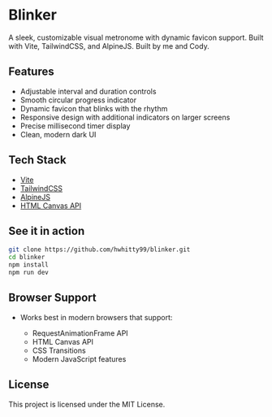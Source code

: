 # Blinker

A sleek, customizable visual metronome with dynamic favicon support. Built with Vite, TailwindCSS, and AlpineJS. Built by me and Cody.

## Features

- Adjustable interval and duration controls
- Smooth circular progress indicator
- Dynamic favicon that blinks with the rhythm
- Responsive design with additional indicators on larger screens
- Precise millisecond timer display
- Clean, modern dark UI

## Tech Stack

- [Vite](https://vitejs.dev/)
- [TailwindCSS](https://tailwindcss.com/)
- [AlpineJS](https://alpinejs.dev/)
- [HTML Canvas API](https://developer.mozilla.org/en-US/docs/Web/API/Canvas_API)

## See it in action

```bash
git clone https://github.com/hwhitty99/blinker.git
cd blinker
npm install
npm run dev
```

## Browser Support

- Works best in modern browsers that support:

  - RequestAnimationFrame API
  - HTML Canvas API
  - CSS Transitions
  - Modern JavaScript features

## License

This project is licensed under the MIT License.
